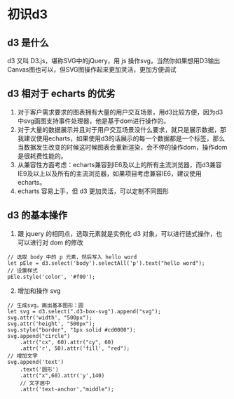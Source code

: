 # 初识d3
## d3 是什么
d3 又叫 D3.js，堪称SVG中的jQuery，用 js 操作svg，当然你如果想用D3输出Canvas图也可以，但SVG图操作起来更加灵活，更加方便调试

## d3 相对于 echarts 的优劣
1. 对于客户需求要求的图表拥有大量的用户交互场景，用d3比较方便，因为d3中svg画图支持事件处理器，他是基于dom进行操作的。
2. 对于大量的数据展示并且对于用户交互场景没什么要求，就只是展示数据，那我建议使用echarts，如果使用d3的话展示的每一个数据都是一个标签，那么当数据发生改变的时候这时候图表会重新渲染，会不停的操作dom，操作dom是很耗费性能的。
3. 从兼容性方面考虑：echarts兼容到IE6及以上的所有主流浏览器，而d3兼容IE9及以上以及所有的主流浏览器，如果项目考虑兼容IE6，建议使用echarts。
4. echarts 容易上手，但 d3 更加灵活，可以定制不同图形

## d3 的基本操作
1. 跟 jquery 的相同点，选取元素就是实例化 d3 对象，可以进行链式操作，也可以进行对 dom 的修改

```
// 选取 body 中的 p 元素，然后写入 hello word
let pEle = d3.select('body').selectAll('p').text("hello word");
// 设置样式
pEle.style('color', '#f00');
```

2. 增加和操作 svg

```
// 生成svg，画出基本图形：圆
let svg = d3.select(".d3-box-svg").append("svg");
svg.attr('width', "500px");
svg.attr('height', "500px");
svg.style("border", "1px solid #cd0000");
svg.append("circle")
    .attr("cx", 60).attr("cy", 60)
    .attr('r', 50).attr('fill', "red");
// 增加文字
svg.append('text')
    .text('圆形')
    .attr("x",60).attr('y',140)
    // 文字居中
    .attr('text-anchor',"middle");
```